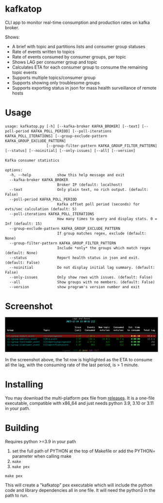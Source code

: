 # kafkatop

CLI app to monitor real-time consumption and production rates on kafka broker. 

Shows:

* A brief with topic and partitions lists and consumer group statuses
* Rate of events written to topics
* Rate of events consumed by consumer groups, per topic
* Shows LAG per consumer group and topic
* Calculates ETA for each consumer group to consume the remaining topic events
* Supports multiple topics/consumer group
* Supports showing only troublesome groups
* Supports exporting status in json for mass health surveillance of remote hosts



# Usage
```
usage: kafkatop.py [-h] [--kafka-broker KAFKA_BROKER] [--text] [--poll-period KAFKA_POLL_PERIOD] [--poll-iterations KAFKA_POLL_ITERATIONS] [--group-exclude-pattern KAFKA_GROUP_EXCLUDE_PATTERN]
                   [--group-filter-pattern KAFKA_GROUP_FILTER_PATTERN] [--status] [--noinitial] [--only-issues] [--all] [--version]

Kafka consumer statistics

options:
  -h, --help            show this help message and exit
  --kafka-broker KAFKA_BROKER
                        Broker IP (default: localhost)
  --text                Only plain text, no rich output. (default: False)
  --poll-period KAFKA_POLL_PERIOD
                        Kafka offset poll period (seconds) for evts/sec calculation (default: 5)
  --poll-iterations KAFKA_POLL_ITERATIONS
                        How many times to query and display stats. 0 = Inf (default: 15)
  --group-exclude-pattern KAFKA_GROUP_EXCLUDE_PATTERN
                        If group matches regex, exclude (default: None)
  --group-filter-pattern KAFKA_GROUP_FILTER_PATTERN
                        Include *only* the groups which match regex (default: None)
  --status              Report health status in json and exit. (default: False)
  --noinitial           Do not display initial lag summary. (default: False)
  --only-issues         Only show rows with issues. (default: False)
  --all                 Show groups with no members. (default: False)
  --version             show program's version number and exit
```

# Screenshot

![Scresnshot](images/kafkatop.png)

In the screenshot above, the 1st row is highlighted as the ETA to consume all the lag, with the consuming rate of the last period, is > 1 minute.

# Installing
You may download the multi-platform pex file from [releases](https://github.com/sivann/kafkatop/releases). It is a one-file executable, compatible with x86_64 and just needs python 3.9, 3.10 or 3.11 in your path.

# Building

Requires python >=3.9 in your path


1. set the full path of PYTHON at the top of Makefile or add the PYTHON= parameter when calling make
2. ```make```
3. ```make pex```

```
make pex
```
This will create a "kafkatop" pex executable which will include the python code and library dependencies all in one file. It will need the python3 in the path to run.

